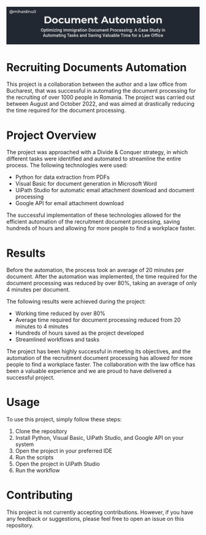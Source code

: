 ![Header](assets/banner.png)

# Recruiting Documents Automation
This project is a collaboration between the author and a law office from Bucharest, that was successful in automating the document processing for the recruiting of over 1000 people in Romania. The project was carried out between August and October 2022, and was aimed at drastically reducing the time required for the document processing.

# Project Overview
The project was approached with a Divide & Conquer strategy, in which different tasks were identified and automated to streamline the entire process. The following technologies were used:

- Python for data extraction from PDFs
- Visual Basic for document generation in Microsoft Word
- UiPath Studio for automatic email attachment download and document processing
- Google API for email attachment download

The successful implementation of these technologies allowed for the efficient automation of the recruitment document processing, saving hundreds of hours and allowing for more people to find a workplace faster.

# Results
Before the automation, the process took an average of 20 minutes per document. After the automation was implemented, the time required for the document processing was reduced by over 80%, taking an average of only 4 minutes per document.

The following results were achieved during the project:

- Working time reduced by over 80%
- Average time required for document processing reduced from 20 minutes to 4 minutes
- Hundreds of hours saved as the project developed
- Streamlined workflows and tasks

The project has been highly successful in meeting its objectives, and the automation of the recruitment document processing has allowed for more people to find a workplace faster. The collaboration with the law office has been a valuable experience and we are proud to have delivered a successful project.

# Usage
To use this project, simply follow these steps:

1. Clone the repository
1. Install Python, Visual Basic, UiPath Studio, and Google API on your system
1. Open the project in your preferred IDE
1. Run the scripts
1. Open the project in UiPath Studio
1. Run the workflow

# Contributing
This project is not currently accepting contributions. However, if you have any feedback or suggestions, please feel free to open an issue on this repository.